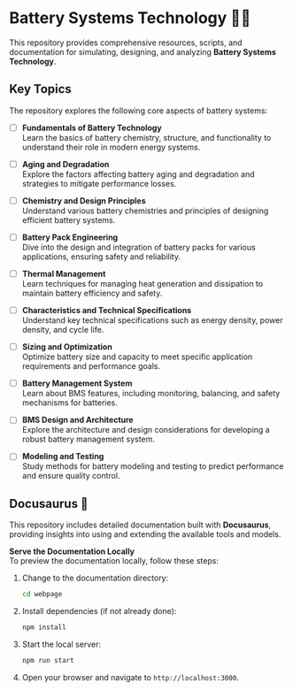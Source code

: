 # Battery Systems Technology 🔋🤖

This repository provides comprehensive resources, scripts, and documentation for simulating, designing, and analyzing **Battery Systems Technology**.

## Key Topics

The repository explores the following core aspects of battery systems:

- [ ] **Fundamentals of Battery Technology**  
   Learn the basics of battery chemistry, structure, and functionality to understand their role in modern energy systems.

- [ ] **Aging and Degradation**  
   Explore the factors affecting battery aging and degradation and strategies to mitigate performance losses.
- [ ] **Chemistry and Design Principles**  
   Understand various battery chemistries and principles of designing efficient battery systems.

- [ ] **Battery Pack Engineering**  
   Dive into the design and integration of battery packs for various applications, ensuring safety and reliability.

- [ ] **Thermal Management**  
   Learn techniques for managing heat generation and dissipation to maintain battery efficiency and safety.

- [ ] **Characteristics and Technical Specifications**  
   Understand key technical specifications such as energy density, power density, and cycle life.

- [ ] **Sizing and Optimization**  
   Optimize battery size and capacity to meet specific application requirements and performance goals.

- [ ] **Battery Management System**  
   Learn about BMS features, including monitoring, balancing, and safety mechanisms for batteries.

- [ ] **BMS Design and Architecture**  
   Explore the architecture and design considerations for developing a robust battery management system.

- [ ] **Modeling and Testing**  
    Study methods for battery modeling and testing to predict performance and ensure quality control.


## Docusaurus 🦕

This repository includes detailed documentation built with **Docusaurus**, providing insights into using and extending the available tools and models.

**Serve the Documentation Locally**  
   To preview the documentation locally, follow these steps:
   
   1. Change to the documentation directory:
      ```bash
      cd webpage
      ```
   
   2. Install dependencies (if not already done):
      ```bash
      npm install
      ```

   3. Start the local server:
      ```bash
      npm run start
      ```

   4. Open your browser and navigate to `http://localhost:3000`.
